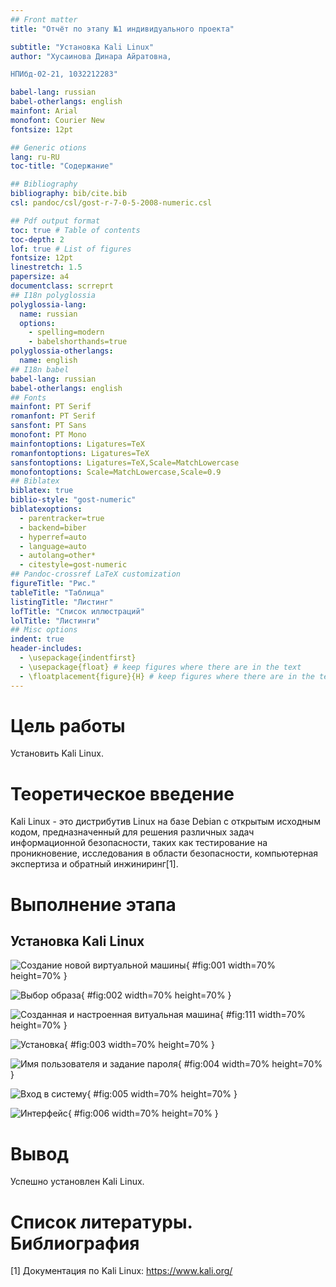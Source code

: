 ```yaml
---
## Front matter
title: "Отчёт по этапу №1 индивидуального проекта"

subtitle: "Установка Kali Linux"
author: "Хусаинова Динара Айратовна, 

НПИбд-02-21, 1032212283"

babel-lang: russian 
babel-otherlangs: english 
mainfont: Arial 
monofont: Courier New 
fontsize: 12pt

## Generic otions
lang: ru-RU
toc-title: "Содержание"

## Bibliography
bibliography: bib/cite.bib
csl: pandoc/csl/gost-r-7-0-5-2008-numeric.csl

## Pdf output format
toc: true # Table of contents
toc-depth: 2
lof: true # List of figures
fontsize: 12pt
linestretch: 1.5
papersize: a4
documentclass: scrreprt
## I18n polyglossia
polyglossia-lang:
  name: russian
  options:
	- spelling=modern
	- babelshorthands=true
polyglossia-otherlangs:
  name: english
## I18n babel
babel-lang: russian
babel-otherlangs: english
## Fonts
mainfont: PT Serif
romanfont: PT Serif
sansfont: PT Sans
monofont: PT Mono
mainfontoptions: Ligatures=TeX
romanfontoptions: Ligatures=TeX
sansfontoptions: Ligatures=TeX,Scale=MatchLowercase
monofontoptions: Scale=MatchLowercase,Scale=0.9
## Biblatex
biblatex: true
biblio-style: "gost-numeric"
biblatexoptions:
  - parentracker=true
  - backend=biber
  - hyperref=auto
  - language=auto
  - autolang=other*
  - citestyle=gost-numeric
## Pandoc-crossref LaTeX customization
figureTitle: "Рис."
tableTitle: "Таблица"
listingTitle: "Листинг"
lofTitle: "Список иллюстраций"
lolTitle: "Листинги"
## Misc options
indent: true
header-includes:
  - \usepackage{indentfirst}
  - \usepackage{float} # keep figures where there are in the text
  - \floatplacement{figure}{H} # keep figures where there are in the text
---
```


# Цель работы

Установить Kali Linux.

# Теоретическое введение

Kali Linux - это дистрибутив Linux на базе Debian с открытым исходным кодом, предназначенный для решения различных задач информационной безопасности, таких как тестирование на проникновение, исследования в области безопасности, компьютерная экспертиза и обратный инжиниринг[1].

# Выполнение этапа

## Установка Kali Linux

![Создание новой виртуальной машины](image/1.png){ #fig:001 width=70% height=70% }

![Выбор образа](image/11.png){ #fig:002 width=70% height=70% }

![Созданная и настроенная витуальная машина](image/111.png){ #fig:111 width=70% height=70% }


![Установка](image/3.png){ #fig:003 width=70% height=70% }

![Имя пользователя и задание пароля](image/4.png){ #fig:004 width=70% height=70% }

![Вход в систему](image/5.png){ #fig:005 width=70% height=70% }

![Интерфейс](image/6.png){ #fig:006 width=70% height=70% }

# Вывод

Успешно установлен Kali Linux.

# Список литературы. Библиография

[1] Документация по Kali Linux: https://www.kali.org/